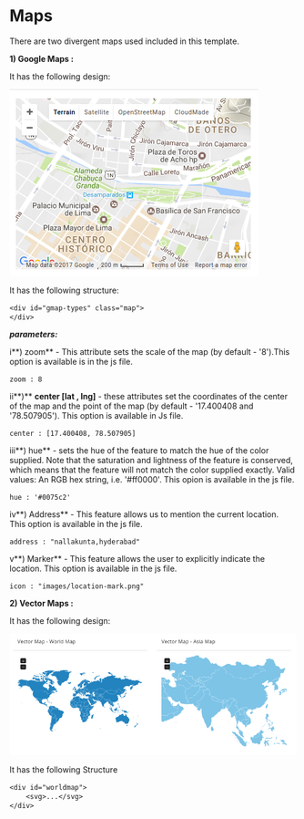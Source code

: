 # Maps

There are two divergent maps used included in this template.

**1\) Google Maps :**

It has the following design:

![](../.gitbook/assets/clean9.png)

It has the following structure:

```text
<div id="gmap-types" class="map">
</div>
```

_**parameters:**_

i**\) zoom** - This attribute sets the scale of the map \(by default - '8'\).This option is available is in the js file.

```text
zoom : 8
```

ii**\)** **center \[lat , lng\]** - these attributes set the coordinates of the center of the map and the point of the map \(by default - '17.400408 and '78.507905'\). This option is available in Js file.

```text
center : [17.400408, 78.507905]
```

iii**\) hue** - sets the hue of the feature to match the hue of the color supplied. Note that the saturation and lightness of the feature is conserved, which means that the feature will not match the color supplied exactly. Valid values: An RGB hex string, i.e. '\#ff0000'. This opion is available in the js file.

```text
hue : '#0075c2'
```

iv**\) Address** - This feature allows us to mention the current location. This option is available in the js file.

```text
address : "nallakunta,hyderabad"
```

v**\) Marker** - This feature allows the user to explicitly indicate the location. This option is available in the js file.

```text
icon : "images/location-mark.png"
```

**2\) Vector Maps :**

It has the following design:

![](../.gitbook/assets/clean10.png)

It has the following Structure

```text
<div id="worldmap">
    <svg>...</svg>
</div>
```

